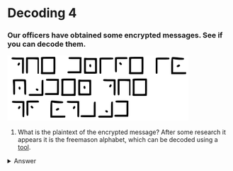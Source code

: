 #  Decoding 4

### Our officers have obtained some encrypted messages. See if you can decode them.


![img](Decoding_4.png)


1. What is the plaintext of the encrypted message?
After some research it appears it is the freemason alphabet, which can be decoded using a [tool](https://www.dcode.fr/pigpen-cipher).

<details>
  <summary>Answer</summary>

    THE DRIVE IS UNDER THE TV STAND
</details>
